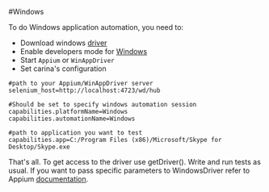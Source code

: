#Windows

To do Windows application automation, you need to:

* Download windows [driver](https://github.com/Microsoft/WinAppDriver/releases)
* Enable developers mode for [Windows](https://docs.microsoft.com/en-us/windows/apps/get-started/enable-your-device-for-development)
* Start `Appium` or `WinAppDriver`
* Set carina's configuration

```
#path to your Appium/WinAppDriver server
selenium_host=http://localhost:4723/wd/hub

#Should be set to specify windows automation session
capabilities.platformName=Windows
capabilities.automationName=Windows

#path to application you want to test	
capabilities.app=C:/Program Files (x86)/Microsoft/Skype for Desktop/Skype.exe
```

That's all. To get access to the driver use getDriver(). Write and run tests as usual. If you want to pass specific parameters to WindowsDriver refer to Appium [documentation](https://github.com/appium/appium-windows-driver#windowsdriver-specific-capabilities).